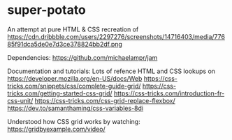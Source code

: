 # super-potato
An attempt at pure HTML &amp; CSS recreation of https://cdn.dribbble.com/users/2297276/screenshots/14716403/media/77685f91dca5de0e7d3ce378824bb2df.png

Dependencies:
https://github.com/michaelampr/jam

Documentation and tutorials:
Lots of refence HTML and CSS lookups on https://developer.mozilla.org/en-US/docs/Web
https://css-tricks.com/snippets/css/complete-guide-grid/
https://css-tricks.com/getting-started-css-grid/
https://css-tricks.com/introduction-fr-css-unit/
https://css-tricks.com/css-grid-replace-flexbox/
https://dev.to/samanthaming/css-variables-8di

Understood how CSS grid works by watching: https://gridbyexample.com/video/
